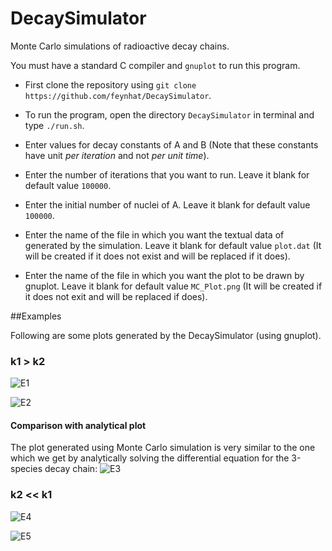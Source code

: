 # DecaySimulator
Monte Carlo simulations of radioactive decay chains.

You must have a standard C compiler and `gnuplot` to run this program.

 * First clone the repository using `git clone https://github.com/feynhat/DecaySimulator`.

 * To run the program, open the directory `DecaySimulator` in terminal and type
`./run.sh`.

 * Enter values for decay constants of A and B (Note that these constants have
unit *per iteration* and not *per unit time*).

 * Enter the number of iterations that you want to run. Leave it blank for
 default value `100000`.

 * Enter the initial number of nuclei of A. Leave it blank for default value
 `100000`.

 * Enter the name of the file in which you want the textual data of generated by
 the simulation. Leave it blank for default value `plot.dat` (It will be created
 if it does not exist and will be replaced if it does).

 * Enter the name of the file in which you want the plot to be drawn by gnuplot.
 Leave it blank for default value `MC_Plot.png` (It will be created if it does
 not exit and will be replaced if does).

##Examples

Following are some plots generated by the DecaySimulator (using gnuplot).

### k1 > k2
![E1](https://i.imgur.com/2xYdwbo.png)

![E2](https://i.imgur.com/pR2N3jo.png)

#### Comparison with analytical plot
The plot generated using Monte Carlo simulation is very similar to the one which
we get by analytically solving the differential equation for the 3-species decay
chain:
![E3](https://i.imgur.com/6exgP3o.png)

### k2 << k1
![E4](https://i.imgur.com/a91D2kK.png)

![E5](https://i.imgur.com/P8cg4mI.png)
